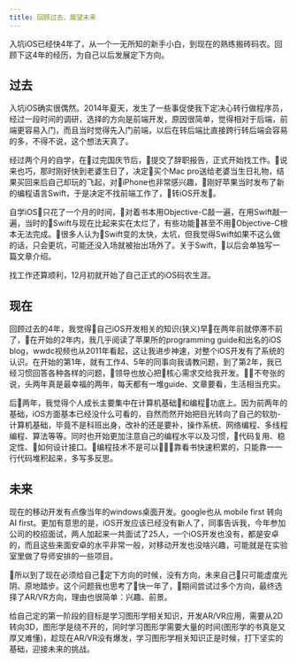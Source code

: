 ```yaml
---
title: 回顾过去，展望未来
---
```

入坑iOS已经快4年了，从一个一无所知的新手小白，到现在的熟练搬砖码农。回顾下这4年的经历，为自己以后发展定下方向。

## 过去
入坑iOS确实很偶然。2014年夏天，发生了一些事促使我下定决心转行做程序员，经过一段时间的调研，选择的方向是前端开发，原因很简单，觉得相对于后端，前端更容易入门，而且当时觉得先入门前端，以后在转后端比直接跨行转后端会容易的多，不得不说，这个想法天真了。

经过两个月的自学，在过完国庆节后，提交了辞职报告，正式开始找工作。说来也巧，那时刚好快到老婆生日了，决定买个Mac pro送给老婆当生日礼物，结果买回来后自己却玩的飞起，对iPhone也非常感兴趣，刚好苹果当时发布了新的编程语言Swift，于是决定不找前端工作了，转iOS开发。

自学iOS只花了一个月的时间，对着书本用Objective-C敲一遍，在用Swift敲一遍，当时的Swift与现在比起来实在太烂了，有些功能甚至不用Objective-C根本无法完成。很多人认为Swift变的太快，太坑，但我觉得Swift如果不这么做的话，只会更坑，可能还没入场就被抬出场外了。关于Swift，以后会单独写一篇文章介绍。

找工作还算顺利，12月初就开始了自己正式的iOS码农生涯。

## 现在
回顾过去的4年，我觉得自己iOS开发相关的知识(狭义)早在两年前就停滞不前了，在开始的2年内，我几乎阅读了苹果所的programming guide和出名的iOS blog，wwdc视频也从2011年看起，这让我进步神速，对整个iOS开发有了系统的认识。在开始的第1年，就有工作4、5年的同事向我请教问题，到了第2年，我已经习惯回答各种各样的问题，领导也放心把核心需求交给我开发。不夸张的说，头两年真是最幸福的两年，每天都有一堆guide、文章要看，生活相当充实。

后两年，我觉得个人成长主要集中在计算机基础和编程功底上。因为前两年的基础，iOS方面基本已经没什么可看的，自然而然开始把目光转向了自己的软肋-计算机基础，毕竟不是科班出身，改补的还是要补，操作系统、网络编程、多线程编程、算法等等。同时也开始更加注意自己的编程水平以及习惯，代码复用、稳定性、如何设计接口。编程技术不是可以靠看书快速积累的，只能靠一一行代码堆积起来，多写多反思。

## 未来
现在的移动开发有点像当年的windows桌面开发。google也从 mobile first 转向 AI first。更加有意思的是，iOS开发应该已经没有新人了，同事告诉我，今年参加公司的校招面试，两人加起来一共面试了25人，一个iOS开发也没有，都是安卓的，而且这些来面安卓的水平非常一般，对移动开发也没啥兴趣，可能就是在实验室里做了导师安排的一些项目。

所以到了现在必须给自己定下方向的时候，没有方向，未来自己只可能虚度光阴、原地踏步。这个问题我也思考了快一年了，期间尝试过多个方向，最终选择了AR/VR方向，理由也很简单：兴趣、前景。

给自己定的第一阶段的目标是学习图形学相关知识，开发AR/VR应用，需要从2D转向3D，图形学是绕不开的，同时学习图形学需要大量的时间(图形学的书真是又厚又难懂)，趁现在AR/VR没有爆发，学习图形学相关知识正是时候，打下坚实的基础，迎接未来的挑战。